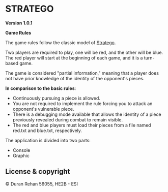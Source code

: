 # STRATEGO

**Version 1.0.1**


**Game Rules**

The game rules follow the classic model of [Stratego](https://en.wikipedia.org/wiki/Stratego).

Two players are required to play, one will be red, and the other will be blue. The red player will start at the beginning of each game, and it is a turn-based game.

The game is considered "partial information," meaning that a player does not have prior knowledge of the identity of the opponent's pieces.

__In comparison to the basic rules__:

* Continuously pursuing a piece is allowed.
* You are not required to implement the rule forcing you to attack an opponent's vulnerable piece.
* There is a debugging mode available that allows the identity of a piece previously revealed during combat to remain visible.
* The red and blue players must load their pieces from a file named red.txt and blue.txt, respectively.

The application is divided into two parts:
- Console
- Graphic

## License & copyright

© Duran Rehan 56055, HE2B - ESI
